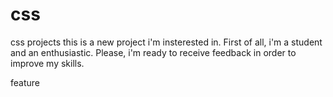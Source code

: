 # css
css projects
this is a new project i'm insterested in. First of all, i'm a student and an enthusiastic. Please, i'm ready to receive  feedback in order to improve my skills.

feature
